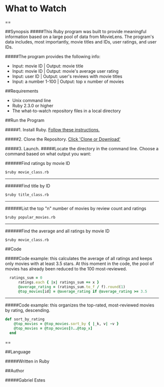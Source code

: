 # What to Watch

==

##Synopsis
#####This Ruby program was built to provide meaningful information based on a large pool of data from MovieLens. The program's data includes, most importantly, movie titles and IDs, user ratings, and user IDs.

#####The program provides the following info:
* Input: movie ID | Output: movie title
* Input: movie ID | Output: movie's average user rating
* Input: user ID | Output: user's reviews with movie titles
* Input: a number 1-100 | Output: top x number of movies


##Requirements
* Unix command line
* Ruby 2.3.0 or higher
* The what-to-watch repository files in a local directory

##Run the Program

#####1. Install Ruby.
[Follow these instructions.](https://www.ruby-lang.org/en/downloads/)

#####2. Clone the Repository.
[Click 'Clone or Download'](https://github.com/gabrielestes/blackjack)

#####3. Launch.
#####Locate the directory in the command line. Choose a command based on what output you want:

######Find ratings by movie ID
```
$ruby movie_class.rb
```

---

######Find title by ID
```
$ruby title_class.rb
```

---

######List the top "n" number of movies by review count and ratings
```
$ruby popular_movies.rb
```

---

######Find the average and all ratings by movie ID
```
$ruby movie_class.rb
```

##Code

#####Code example: this calculates the average of all ratings and keeps only movies with at least 3.5 stars. At this moment in the code, the pool of movies has already been reduced to the 100 most-reviewed.
```Ruby
  ratings_sum = 0
      ratings.each { |x| ratings_sum += x }
      @average_rating = (ratings_sum.to_f / f).round(1)
      @top_movies[id] = @average_rating if @average_rating >= 3.5
```

---

#####Code example: this organizes the top-rated, most-reviewed movies by rating, descending.
```Ruby
def sort_by_rating
    @top_movies = @top_movies.sort_by { |_k, v| -v }
    @top_movies = @top_movies[0..@top_x]
  end
```

==

##Language

#####Written in Ruby


##Author

#####Gabriel Estes
